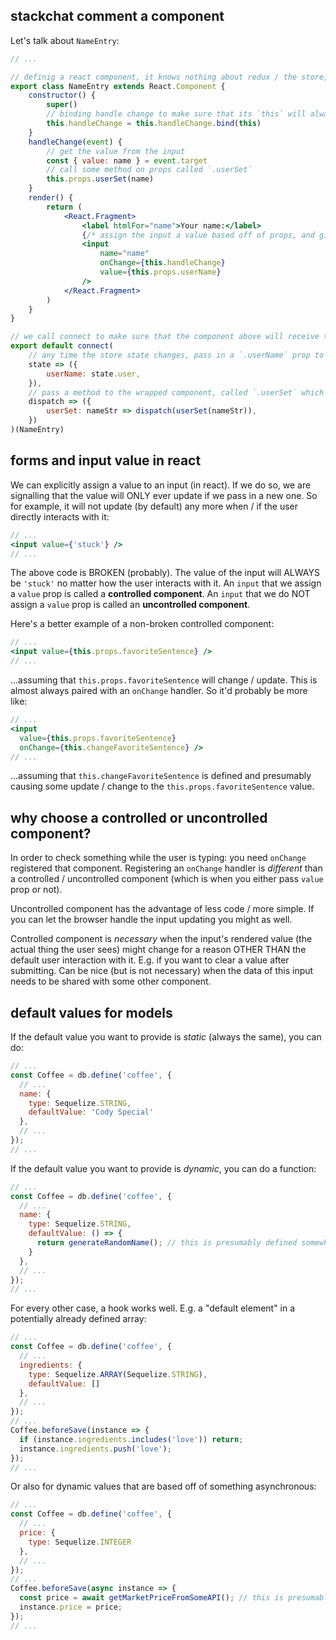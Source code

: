 ## stackchat comment a component

Let's talk about `NameEntry`:

```jsx
// ...

// definig a react component, it knows nothing about redux / the store, it receives props
export class NameEntry extends React.Component {
    constructor() {
        super()
        // binding handle change to make sure that its `this` will always be the component instance
        this.handleChange = this.handleChange.bind(this)
    }
    handleChange(event) {
        // get the value from the input
        const { value: name } = event.target
        // call some method on props called `.userSet`
        this.props.userSet(name)
    }
    render() {
        return (
            <React.Fragment>
                <label htmlFor="name">Your name:</label>
                {/* assign the input a value based off of props, and give it our `handleChange` */}
                <input
                    name="name"
                    onChange={this.handleChange}
                    value={this.props.userName}
                />
            </React.Fragment>
        )
    }
}

// we call connect to make sure that the component above will receive the parts of the store we want it to be able to use, and this gives us back a "connected component" version of it that we export here
export default connect(
    // any time the store state changes, pass in a `.userName` prop to the wrapped component (NameEntry) based on the value in the store state `.user`
    state => ({
        userName: state.user,
    }),
    // pass a method to the wrapped component, called `.userSet` which given some str will send that string to the store via dispatching an action (which itself was created with an action creator)
    dispatch => ({
        userSet: nameStr => dispatch(userSet(nameStr)),
    })
)(NameEntry)
```

## forms and input value in react

We can explicitly assign a value to an input (in react). If we do so, we are signalling that the value will ONLY ever update if we pass in a new one. So for example, it will not update (by default) any more when / if the user directly interacts with it:

```jsx
// ...
<input value={'stuck'} />
// ...
```

The above code is BROKEN (probably). The value of the input will ALWAYS be `'stuck'` no matter how the user interacts with it. An `input` that we assign a `value` prop is called a **controlled component**. An `input` that we do NOT assign a `value` prop is called an **uncontrolled component**.

Here's a better example of a non-broken controlled component:

```jsx
// ...
<input value={this.props.favoriteSentence} />
// ...
```

...assuming that `this.props.favoriteSentence` will change / update. This is almost always paired with an `onChange` handler. So it'd probably be more like:

```jsx
// ...
<input
  value={this.props.favoriteSentence}
  onChange={this.changeFavoriteSentence} />
// ...
```

...assuming that `this.changeFavoriteSentence` is defined and presumably causing some update / change to the `this.props.favoriteSentence` value.

## why choose a controlled or uncontrolled component?

In order to check something while the user is typing: you need `onChange` registered that component. Registering an `onChange` handler is *different* than a controlled / uncontrolled component (which is when you either pass `value` prop or not).

Uncontrolled component has the advantage of less code / more simple. If you can let the browser handle the input updating you might as well.

Controlled component is *necessary* when the input's rendered value (the actual thing the user sees) might change for a reason OTHER THAN the default user interaction with it. E.g. if you want to clear a value after submitting. Can be nice (but is not necessary) when the data of this input needs to be shared with some other component.

## default values for models

If the default value you want to provide is *static* (always the same), you can do:

```js
// ...
const Coffee = db.define('coffee', {
  // ...
  name: {
    type: Sequelize.STRING,
    defaultValue: 'Cody Special'
  },
  // ...
});
// ...
```

If the default value you want to provide is *dynamic*, you can do a function:

```js
// ...
const Coffee = db.define('coffee', {
  // ...
  name: {
    type: Sequelize.STRING,
    defaultValue: () => {
      return generateRandomName(); // this is presumably defined somewhere
    }
  },
  // ...
});
// ...
```

For every other case, a hook works well. E.g. a "default element" in a potentially already defined array:

```js
// ...
const Coffee = db.define('coffee', {
  // ...
  ingredients: {
    type: Sequelize.ARRAY(Sequelize.STRING),
    defaultValue: []
  },
  // ...
});
// ...
Coffee.beforeSave(instance => {
  if (instance.ingredients.includes('love')) return;
  instance.ingredients.push('love');
});
// ...
```

Or also for dynamic values that are based off of something asynchronous:

```js
// ...
const Coffee = db.define('coffee', {
  // ...
  price: {
    type: Sequelize.INTEGER
  },
  // ...
});
// ...
Coffee.beforeSave(async instance => {
  const price = await getMarketPriceFromSomeAPI(); // this is presumably defined somewhere
  instance.price = price;
});
// ...
```
